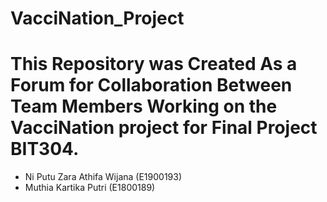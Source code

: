 # VacciNation_Project
# This Repository was Created As a Forum for Collaboration Between Team Members Working on the VacciNation project for Final Project BIT304.

- Ni Putu Zara Athifa Wijana (E1900193)
- Muthia Kartika Putri (E1800189)
